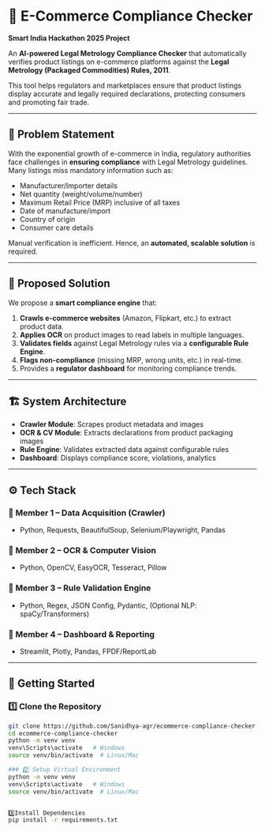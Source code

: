 # 🛒 E-Commerce Compliance Checker  
**Smart India Hackathon 2025 Project**

An **AI-powered Legal Metrology Compliance Checker** that automatically verifies product listings on e-commerce platforms against the **Legal Metrology (Packaged Commodities) Rules, 2011**.  

This tool helps regulators and marketplaces ensure that product listings display accurate and legally required declarations, protecting consumers and promoting fair trade.  

---

## 📌 Problem Statement  
With the exponential growth of e-commerce in India, regulatory authorities face challenges in **ensuring compliance** with Legal Metrology guidelines. Many listings miss mandatory information such as:  

- Manufacturer/Importer details  
- Net quantity (weight/volume/number)  
- Maximum Retail Price (MRP) inclusive of all taxes  
- Date of manufacture/import  
- Country of origin  
- Consumer care details  

Manual verification is inefficient. Hence, an **automated, scalable solution** is required.  

---

## 🎯 Proposed Solution  
We propose a **smart compliance engine** that:  
1. **Crawls e-commerce websites** (Amazon, Flipkart, etc.) to extract product data.  
2. **Applies OCR** on product images to read labels in multiple languages.  
3. **Validates fields** against Legal Metrology rules via a **configurable Rule Engine**.  
4. **Flags non-compliance** (missing MRP, wrong units, etc.) in real-time.  
5. Provides a **regulator dashboard** for monitoring compliance trends.  

---

## 🏗️ System Architecture  

- **Crawler Module**: Scrapes product metadata and images  
- **OCR & CV Module**: Extracts declarations from product packaging images  
- **Rule Engine**: Validates extracted data against configurable rules  
- **Dashboard**: Displays compliance score, violations, analytics  

---

## ⚙️ Tech Stack  

### 🔹 Member 1 – Data Acquisition (Crawler)  
- Python, Requests, BeautifulSoup, Selenium/Playwright, Pandas  

### 🔹 Member 2 – OCR & Computer Vision  
- Python, OpenCV, EasyOCR, Tesseract, Pillow  

### 🔹 Member 3 – Rule Validation Engine  
- Python, Regex, JSON Config, Pydantic, (Optional NLP: spaCy/Transformers)  

### 🔹 Member 4 – Dashboard & Reporting  
- Streamlit, Plotly, Pandas, FPDF/ReportLab  

---

## 🚀 Getting Started  

### 1️⃣ Clone the Repository  
```bash
git clone https://github.com/Sanidhya-agr/ecommerce-compliance-checker
cd ecommerce-compliance-checker
python -m venv venv
venv\Scripts\activate   # Windows
source venv/bin/activate  # Linux/Mac

### 2️⃣ Setup Virtual Environment
python -m venv venv
venv\Scripts\activate   # Windows
source venv/bin/activate  # Linux/Mac


3️⃣Install Dependencies
pip install -r requirements.txt
